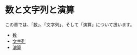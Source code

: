 # 数と文字列と演算
この章では、「数」、「文字列」、そして「演算」について扱います。

* [数](number.md)
* [文字列](string.md)
* [演算](operation.md)
